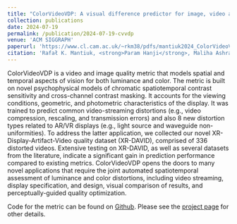 ```yaml
---
title: "ColorVideoVDP: A visual difference predictor for image, video and display distortions"
collection: publications
date: 2024-07-19
permalink: /publication/2024-07-19-cvvdp
venue: 'ACM SIGGRAPH'
paperurl: 'https://www.cl.cam.ac.uk/~rkm38/pdfs/mantiuk2024_ColorVideoVDP.pdf'
citation: 'Rafał K. Mantiuk, <strong>Param Hanji</strong>, Maliha Ashraf, Yuta Asano and Alexandre Chapiro. &quot;ColorVideoVDP: A visual difference predictor for image, video and display distortions.&quot; In <i>ACM Transactions on Graphics (TOG), Volume 43, Issue 4</i>. 2024.'
---
```


ColorVideoVDP is a video and image quality metric that models spatial and temporal aspects of vision for both luminance and color. The metric is built on novel psychophysical models of chromatic spatiotemporal contrast sensitivity and cross-channel contrast masking. It accounts for the viewing conditions, geometric, and photometric characteristics of the display. It was trained to predict common video-streaming distortions (e.g., video compression, rescaling, and transmission errors) and also 8 new distortion types related to AR/VR displays (e.g., light source and waveguide non-uniformities). To address the latter application, we collected our novel XR-Display-Artifact-Video quality dataset (XR-DAVID), comprised of 336 distorted videos. Extensive testing on XR-DAVID, as well as several datasets from the literature, indicate a significant gain in prediction performance compared to existing metrics. ColorVideoVDP opens the doors to many novel applications that require the joint automated spatiotemporal assessment of luminance and color distortions, including video streaming, display specification, and design, visual comparison of results, and perceptually-guided quality optimization.

Code for the metric can be found on [Github](https://github.com/gfxdisp/ColorVideoVDP/). Please see the [project page](https://www.cl.cam.ac.uk/research/rainbow/projects/colorvideovdp/) for other details.
